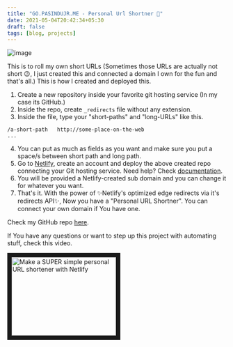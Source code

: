 ```yaml
---
title: "GO.PASINDUJR.ME - Personal Url Shortner 🔗"
date: 2021-05-04T20:42:34+05:30
draft: false
tags: [blog, projects]
---
```


![image](/img/blog-paperclips.jpg)

This is to roll my own short URLs (Sometimes those URLs are actually not short 😉, I just created this and connected a domain I own for the fun and that's all.) 
This is how I created and deployed this.

 1. Create a new repository inside your favorite git hosting service (In my case its GitHub.)
 2. Inside the repo, create ``_redirects`` file without any extension.
 3. Inside the file, type your "short-paths" and "long-URLs" like this.
 
```
/a-short-path   http://some-place-on-the-web
...
```
4. You can put as much as fields as you want and make sure you put a space/s between short path and long path.
5. Go to [Netlify](https://www.netlify.com/), create an account and deploy the above created repo connecting your Git hosting service. Need help? Check [documentation](https://www.netlify.com/blog/2016/09/29/a-step-by-step-guide-deploying-on-netlify/).
6. You will be provided a Netlify-created sub domain and you can change it for whatever you want.
7. That's it. With the power of ✨Netlify's optimized edge redirects via it's redirects API✨, Now you have a "Personal URL Shortner". You can connect your own domain if You have one.

Check my GitHub repo [here](https://github.com/pasindujr/personal-url-shortner).

If You have any questions or want to step up this project with automating stuff, check this video.

<a href="http://www.youtube.com/watch?feature=player_embedded&v=HL6paXyx6hM" target="_blank"><img src="http://img.youtube.com/vi/HL6paXyx6hM/0.jpg" 
alt="Make a SUPER simple personal URL shortener with Netlify" width="240" height="180" border="10" /></a>